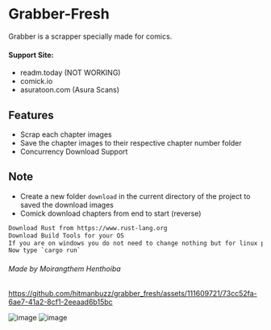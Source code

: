 # Grabber-Fresh

Grabber is a scrapper specially made for comics.

#### Support Site:
- readm.today (NOT WORKING)
- comick.io
- asuratoon.com (Asura Scans)

## Features

- Scrap each chapter images
- Save the chapter images to their respective chapter number folder
- Concurrency Download Support

## Note
- Create a new folder `download` in the current directory of the project to saved the download images
- Comick download chapters from end to start (reverse)


```sh
Download Rust from https://www.rust-lang.org
Download Build Tools for your OS
If you are on windows you do not need to change nothing but for linux please check the directory scrapping
Now type `cargo run`
```


###### Made by Moirangthem Henthoiba


https://github.com/hitmanbuzz/grabber_fresh/assets/111609721/73cc52fa-6ae7-41a2-8cf1-2eeaad6b15bc


![image](https://github.com/hitmanbuzz/grabber_fresh/assets/111609721/98e2370a-e28c-4ae0-bdda-0d662b9bbe4a)
![image](https://github.com/hitmanbuzz/grabber_fresh/assets/111609721/7b5579d6-725e-4c7f-875c-d9fcc9afd000)

